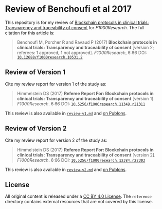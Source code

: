 # Review of Benchoufi et al 2017

This repository is for my review of [Blockchain protocols in clinical trials: Transparency and traceability of consent](https://f1000research.com/articles/6-66) for _F1000Research_. The full citation for this article is:

> Benchoufi M, Porcher R and Ravaud P (2017) **Blockchain protocols in clinical trials: Transparency and traceability of consent** [version 2; referees: 1 approved, 1 not approved]. _F1000Research_, 6:66 DOI: [`10.12688/f1000research.10531.2`](10.12688/f1000research.10531.2)

## Review of Version 1

Cite my review report for version 1 of the study as:

> Himmelstein DS (2017) **Referee Report For: Blockchain protocols in clinical trials: Transparency and traceability of consent** [version 1]. _F1000Research_. 6:66 
DOI: [`10.5256/f1000research.11349.r21311`](https://doi.org/10.5256/f1000research.11349.r21311)

This review is also available in [`review-v1.md`](review-v1.md) and [on Publons](https://publons.com/review/788002/).

## Review of Version 2

Cite my review report for version 2 of the study as:

> Himmelstein DS (2017) **Referee Report For: Blockchain protocols in clinical trials: Transparency and traceability of consent** [version 2]. _F1000Research_. 6:66 
DOI: [`10.5256/f1000research.12384.r22303`](https:doi.org/10.5256/f1000research.12384.r22303)

This review is also available in [`review-v2.md`](review-v2.md) and [on Publons](https://publons.com/publon/920668/).

## License

All original content is released under a [CC BY 4.0 License](LICENSE.md). The `reference` directory contains external resources that are not covered by this license.
